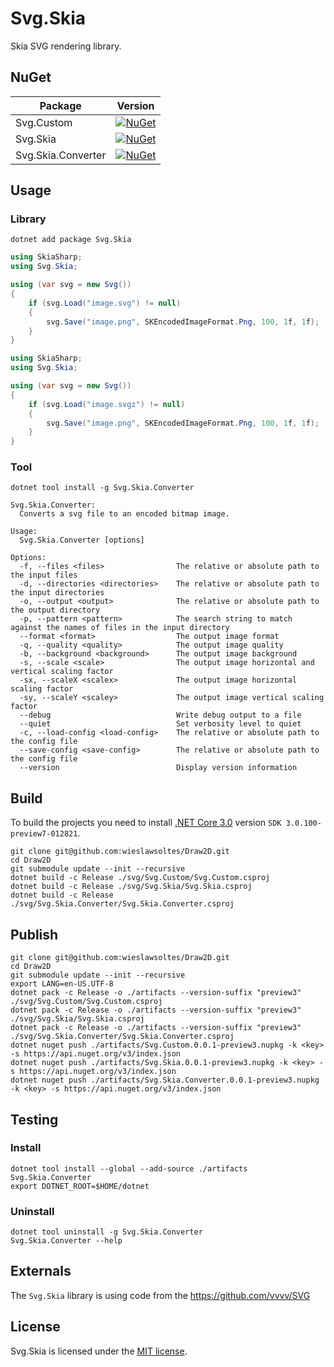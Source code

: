 # Svg.Skia

Skia SVG rendering library.

## NuGet

| Package              | Version                                                                                                                 |
|----------------------|-------------------------------------------------------------------------------------------------------------------------|
| Svg.Custom           | [![NuGet](https://img.shields.io/nuget/v/Svg.Custom.svg)](https://www.nuget.org/packages/Svg.Custom)                      |
| Svg.Skia             | [![NuGet](https://img.shields.io/nuget/v/Svg.Skia.svg)](https://www.nuget.org/packages/Svg.Skia)                        |
| Svg.Skia.Converter   | [![NuGet](https://img.shields.io/nuget/v/Svg.Skia.Converter.svg)](https://www.nuget.org/packages/Svg.Skia.Converter)    |

## Usage

### Library

```
dotnet add package Svg.Skia
```

```C#
using SkiaSharp;
using Svg.Skia;

using (var svg = new Svg())
{
    if (svg.Load("image.svg") != null)
    {
        svg.Save("image.png", SKEncodedImageFormat.Png, 100, 1f, 1f);
    }
}
```

```C#
using SkiaSharp;
using Svg.Skia;

using (var svg = new Svg())
{
    if (svg.Load("image.svgz") != null)
    {
        svg.Save("image.png", SKEncodedImageFormat.Png, 100, 1f, 1f);
    }
}
```

### Tool

```
dotnet tool install -g Svg.Skia.Converter
```

```
Svg.Skia.Converter:
  Converts a svg file to an encoded bitmap image.

Usage:
  Svg.Skia.Converter [options]

Options:
  -f, --files <files>                The relative or absolute path to the input files
  -d, --directories <directories>    The relative or absolute path to the input directories
  -o, --output <output>              The relative or absolute path to the output directory
  -p, --pattern <pattern>            The search string to match against the names of files in the input directory
  --format <format>                  The output image format
  -q, --quality <quality>            The output image quality
  -b, --background <background>      The output image background
  -s, --scale <scale>                The output image horizontal and vertical scaling factor
  -sx, --scaleX <scalex>             The output image horizontal scaling factor
  -sy, --scaleY <scaley>             The output image vertical scaling factor
  --debug                            Write debug output to a file
  --quiet                            Set verbosity level to quiet
  -c, --load-config <load-config>    The relative or absolute path to the config file
  --save-config <save-config>        The relative or absolute path to the config file
  --version                          Display version information
```

## Build

To build the projects you need to install [.NET Core 3.0](https://dotnet.microsoft.com/download/dotnet-core/3.0) version `SDK 3.0.100-preview7-012821`.

```
git clone git@github.com:wieslawsoltes/Draw2D.git
cd Draw2D
git submodule update --init --recursive
dotnet build -c Release ./svg/Svg.Custom/Svg.Custom.csproj
dotnet build -c Release ./svg/Svg.Skia/Svg.Skia.csproj
dotnet build -c Release ./svg/Svg.Skia.Converter/Svg.Skia.Converter.csproj
```

## Publish

```
git clone git@github.com:wieslawsoltes/Draw2D.git
cd Draw2D
git submodule update --init --recursive
export LANG=en-US.UTF-8
dotnet pack -c Release -o ./artifacts --version-suffix "preview3" ./svg/Svg.Custom/Svg.Custom.csproj
dotnet pack -c Release -o ./artifacts --version-suffix "preview3" ./svg/Svg.Skia/Svg.Skia.csproj
dotnet pack -c Release -o ./artifacts --version-suffix "preview3" ./svg/Svg.Skia.Converter/Svg.Skia.Converter.csproj
dotnet nuget push ./artifacts/Svg.Custom.0.0.1-preview3.nupkg -k <key> -s https://api.nuget.org/v3/index.json
dotnet nuget push ./artifacts/Svg.Skia.0.0.1-preview3.nupkg -k <key> -s https://api.nuget.org/v3/index.json
dotnet nuget push ./artifacts/Svg.Skia.Converter.0.0.1-preview3.nupkg -k <key> -s https://api.nuget.org/v3/index.json
```

## Testing

### Install


```
dotnet tool install --global --add-source ./artifacts Svg.Skia.Converter
export DOTNET_ROOT=$HOME/dotnet
```

### Uninstall


```
dotnet tool uninstall -g Svg.Skia.Converter
Svg.Skia.Converter --help
```

## Externals

The `Svg.Skia` library is using code from the https://github.com/vvvv/SVG

## License

Svg.Skia is licensed under the [MIT license](LICENSE.TXT).

